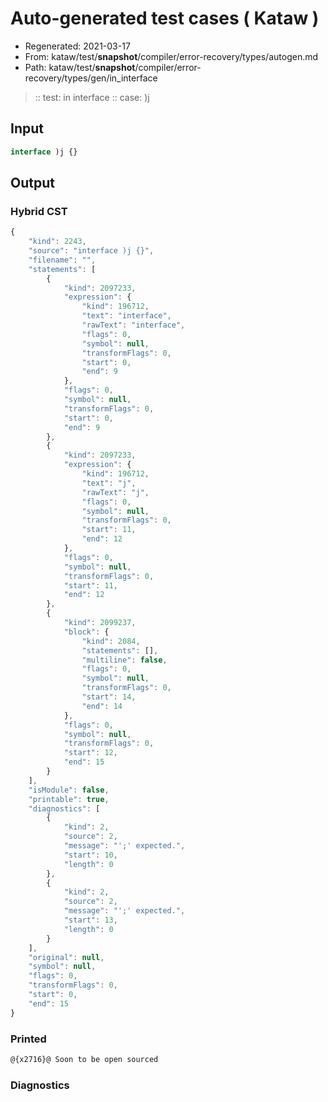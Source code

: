 # Auto-generated test cases ( Kataw )
- Regenerated: 2021-03-17
- From: kataw/test/__snapshot__/compiler/error-recovery/types/autogen.md
- Path: kataw/test/__snapshot__/compiler/error-recovery/types/gen/in_interface
> :: test: in interface
> :: case: )j
## Input

`````js
interface )j {}
`````

## Output

### Hybrid CST

```javascript
{
    "kind": 2243,
    "source": "interface )j {}",
    "filename": "",
    "statements": [
        {
            "kind": 2097233,
            "expression": {
                "kind": 196712,
                "text": "interface",
                "rawText": "interface",
                "flags": 0,
                "symbol": null,
                "transformFlags": 0,
                "start": 0,
                "end": 9
            },
            "flags": 0,
            "symbol": null,
            "transformFlags": 0,
            "start": 0,
            "end": 9
        },
        {
            "kind": 2097233,
            "expression": {
                "kind": 196712,
                "text": "j",
                "rawText": "j",
                "flags": 0,
                "symbol": null,
                "transformFlags": 0,
                "start": 11,
                "end": 12
            },
            "flags": 0,
            "symbol": null,
            "transformFlags": 0,
            "start": 11,
            "end": 12
        },
        {
            "kind": 2099237,
            "block": {
                "kind": 2084,
                "statements": [],
                "multiline": false,
                "flags": 0,
                "symbol": null,
                "transformFlags": 0,
                "start": 14,
                "end": 14
            },
            "flags": 0,
            "symbol": null,
            "transformFlags": 0,
            "start": 12,
            "end": 15
        }
    ],
    "isModule": false,
    "printable": true,
    "diagnostics": [
        {
            "kind": 2,
            "source": 2,
            "message": "';' expected.",
            "start": 10,
            "length": 0
        },
        {
            "kind": 2,
            "source": 2,
            "message": "';' expected.",
            "start": 13,
            "length": 0
        }
    ],
    "original": null,
    "symbol": null,
    "flags": 0,
    "transformFlags": 0,
    "start": 0,
    "end": 15
}
```

### Printed

```javascript
@{x2716}@ Soon to be open sourced
```

### Diagnostics

```javascript

```

